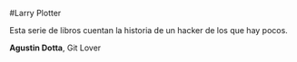 #Larry Plotter

Esta serie de libros cuentan la historia de un hacker de los que hay pocos.

**Agustin Dotta**, Git Lover
